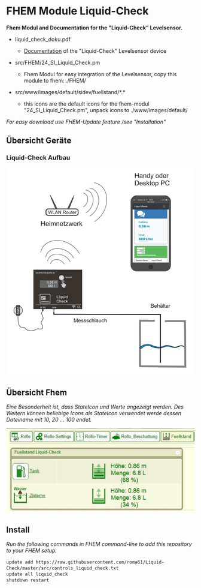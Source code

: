 # FHEM Module Liquid-Check 
**Fhem Modul and Documentation for the "Liquid-Check" Levelsensor.**

- liquid_check_doku.pdf
  - [Documentation](https://github.com/Roma61/Liquid-Check/blob/master/liquid_check_doku.pdf) of the "Liquid-Check" Levelsensor device
  
- src/FHEM/24_SI_Liquid_Check.pm
  - Fhem Modul for easy integration of the Levelsensor, copy this module to fhem: ./FHEM/
  
- src/www/images/default/sidev/fuellstand/\*.\*
  - this icons are the default icons for the fhem-modul "24_SI_Liquid_Check.pm", unpack icons to ./www/images/default/     
  
*For easy download use FHEM-Update feature /see "Installation"*  


## Übersicht Geräte

### Liquid-Check Aufbau
<img src="Uebersichtrouter.jpg" />

## Übersicht Fhem
*Eine Besonderheit ist, dass StateIcon und Werte angezeigt werden.
Des Weitern können beliebige Icons als StateIcon verwendet werde dessen Dateiname mit 10, 20 ... 100 endet.*

![Fhem-Ansicht](https://raw.githubusercontent.com/roma61/Liquid-Check/master/FHEM-Fuellstand.jpg)

## Install
*Run the following commands in FHEM command-line to add this repository to your FHEM setup:*
```
update add https://raw.githubusercontent.com/roma61/Liquid-Check/master/src/controls_liquid_check.txt
update all liquid_check
shutdown restart

```

